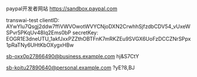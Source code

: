 paypal开发者网站
https://sandbox.paypal.com

transwai-test
clientID: AYwYlu7Qsgj2ddw7ffiVWVOwotWVYCNjoDXN2CrwhhSjfzdbCDV54_vUxeWSPvr5PKqUv48Iq2Ems0bP
secretKey: EOGR1E3dneUTU_1akfJxxPZZthOBTFnK7mRKZEu9SVGX6UoFzDCCZNrSPpx1pRaTNy6UHtKbOXygxHBw

sb-oxx0p27866490@business.example.com
hj&S7CtY

sb-koitu27890640@personal.example.com
?yE?8,BJ